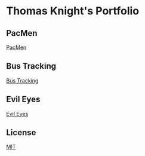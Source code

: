 # Thomas Knight's Portfolio
## PacMen
<a href="thomasmknight.github.io/Pacmen">PacMen</a>

## Bus Tracking
<a href="thomasmknight.github.io/RealtimeBusTracking">Bus Tracking</a>

## Evil Eyes
<a href="thomasmknight.github.io/Evil-Eyes">Evil Eyes</a>

## License
[MIT](https://choosealicense.com/licenses/mit/)
